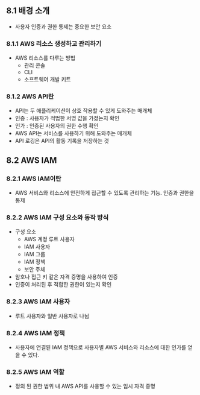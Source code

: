 ## 8.1 배경 소개
- 사용자 인증과 권한 통제는 중요한 보안 요소
### 8.1.1 AWS 리소스 생성하고 관리하기
- AWS 리소스를 다루는 방법
	- 관리 콘솔
	- CLI
	- 소프트웨어 개발 키트
### 8.1.2 AWS API란
- API는 두 애플리케이션이 상호 작용할 수 있게 도와주는 매개체
- 인증 : 사용자가 적법한 서명 값을 가졌는지 확인
- 인가 : 인증된 사용자의 권한 수행 확인
- AWS API는 서비스를 사용하기 위해 도와주는 매개체
- API 로깅은 API의 활동 기록을 저장하는 것
## 8.2 AWS IAM
### 8.2.1 AWS IAM이란
- AWS 서비스와 리소스에 안전하게 접근할 수 있도록 관리하는 기능. 인증과 권한을 통제
### 8.2.2 AWS IAM 구성 요소와 동작 방식
- 구성 요소
	- AWS 계정 루트 사용자
	- IAM 사용자
	- IAM 그룹
	- IAM 정책
	- 보안 주체
- 암호나 접근 키 같은 자격 증명을 사용하여 인증
- 인증이 처리된 후 적합한 권한이 있는지 확인
### 8.2.3 AWS IAM 사용자
- 루트 사용자와 일반 사용자로 나뉨
### 8.2.4 AWS IAM 정책
- 사용자에 연결된 IAM 정책으로 사용자별 AWS 서비스와 리소스에 대한 인가를 얻을 수 있다.
### 8.2.5 AWS IAM 역할
- 정의 된 권한 범위 내 AWS API를 사용할 수 있는 임시 자격 증명
